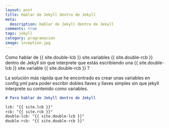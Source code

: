 ```yaml
---
layout: post
title: Hablar de Jekyll dentro de Jekyll
meta:
  description: Hablar de Jekyll dentro de Jekyll
comments: true
tags: jekyll
category: programacion
image: inception.jpg
---
```


Como hablar de {{ site.double-lcb }} site.variables {{ site.double-rcb }} dentro de Jekyll sin que interprete que estás escribiendo una {{ site.double-lcb }} site.variable {{ site.double-rcb }} ?

<!-- more -->

La solución más rápida que he encontrado es crear unas variables en config.yml para poder escribir dobles llaves y llaves simples sin que jekyll interprete su contenido como variables.

```md
# Para hablar de Jekyll dentro de Jekyll

lcb: "{{ site.lcb }}"
rcb: "{{ site.rcb }}"
double-lcb: "{{ site.double-lcb }}"
double-rcb: "{{ site.double-rcb }}"
```
